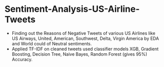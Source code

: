 # Sentiment-Analysis-US-Airline-Tweets
- Finding out the Reasons of Negative Tweets of various US Airlines like US Airways, United, American, Southwest, Delta, Virgin America by EDA and World could of Neutral sentiments.
- Applied TF-IDF on cleaned tweets used classifier models XGB, Gradient Boosting, Decision Tree, Naive Bayes, Random Forest (gives 95%) Accuracy.
